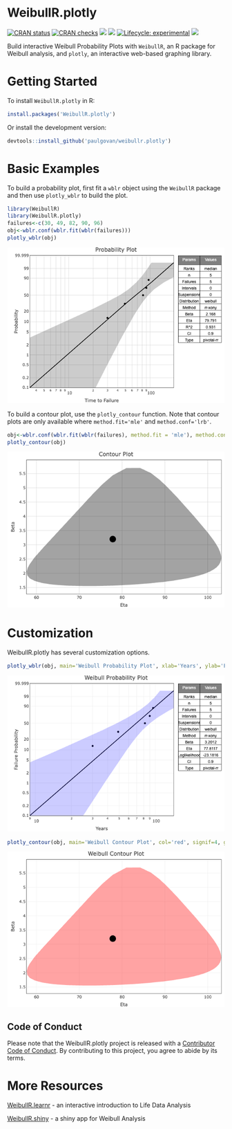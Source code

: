 
# WeibullR.plotly

<!-- badges: start -->

[![CRAN
status](https://www.r-pkg.org/badges/version/WeibullR.plotly)](https://CRAN.R-project.org/package=WeibullR.plotly)
[![CRAN
checks](https://badges.cranchecks.info/summary/WeibullR.plotly.svg)](https://cran.r-project.org/web/checks/check_results_WeibullR.plotly.html)
[![](http://cranlogs.r-pkg.org/badges/last-month/WeibullR.plotly)](https://cran.r-project.org/package=WeibullR.plotly)
[![](http://cranlogs.r-pkg.org/badges/grand-total/WeibullR.plotly)](https://cran.r-project.org/package=WeibullR.plotly)
[![Lifecycle:
experimental](https://img.shields.io/badge/lifecycle-experimental-orange.svg)](https://lifecycle.r-lib.org/articles/stages.html#experimental)
[![](https://img.shields.io/badge/doi-10.32614/CRAN.package.WeibullR.plotly-green.svg)](https://doi.org/10.32614/CRAN.package.WeibullR.plotly)

<!-- badges: end -->

Build interactive Weibull Probability Plots with `WeibullR`, an R
package for Weibull analysis, and `plotly`, an interactive web-based
graphing library.

# Getting Started

To install `WeibullR.plotly` in R:

``` r
install.packages('WeibullR.plotly')
```

Or install the development version:

``` r
devtools::install_github('paulgovan/weibullr.plotly')
```

# Basic Examples

To build a probability plot, first fit a `wblr` object using the
`WeibullR` package and then use `plotly_wblr` to build the plot.

``` r
library(WeibullR)
library(WeibullR.plotly)
failures<-c(30, 49, 82, 90, 96)
obj<-wblr.conf(wblr.fit(wblr(failures)))
plotly_wblr(obj)
```

![](https://github.com/paulgovan/WeibullR.plotly/blob/main/ReadMe_files/figure-gfm/unnamed-chunk-3-1.png?raw=true)

To build a contour plot, use the `plotly_contour` function. Note that
contour plots are only available where `method.fit='mle'` and
`method.conf='lrb'`.

``` r
obj<-wblr.conf(wblr.fit(wblr(failures), method.fit = 'mle'), method.conf = 'lrb')
plotly_contour(obj)
```

![](https://github.com/paulgovan/WeibullR.plotly/blob/main/ReadMe_files/figure-gfm/unnamed-chunk-4-1.png?raw=true)<!-- -->

# Customization

WeibullR.plotly has several customization options.

``` r
plotly_wblr(obj, main='Weibull Probability Plot', xlab='Years', ylab='Failure Probability', confCol='blue', signif=4, grid=FALSE)
```

![](https://github.com/paulgovan/WeibullR.plotly/blob/main/ReadMe_files/figure-gfm/unnamed-chunk-5-1.png?raw=true)

``` r
plotly_contour(obj, main='Weibull Contour Plot', col='red', signif=4, grid=FALSE)
```

![](https://github.com/paulgovan/WeibullR.plotly/blob/main/ReadMe_files/figure-gfm/unnamed-chunk-6-1.png?raw=true)<!-- -->

## Code of Conduct

Please note that the WeibullR.plotly project is released with a
[Contributor Code of
Conduct](https://github.com/paulgovan/WeibullR.plotly/blob/f919aeb72a1d4dd3a64e55221eb1ae214b3480f5/CODE_OF_CONDUCT.md).
By contributing to this project, you agree to abide by its terms.

# More Resources

[WeibullR.learnr](https://paulgovan.github.io/WeibullR.learnr/) - an
interactive introduction to Life Data Analysis

[WeibullR.shiny](https://paulgovan.github.io/WeibullR.shiny/) - a shiny
app for Weibull Analysis
